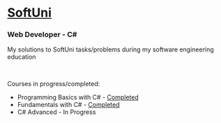 # [SoftUni](https://softuni.bg/) 

### Web Developer - C#

My solutions to SoftUni tasks/problems during my software engineering education

&nbsp;

Courses in progress/completed:
* Programming Basics with C# - [Completed](https://softuni.bg/Certificates/Details/125096/0b8df380)
* Fundamentals with C# - [Completed](https://softuni.bg/Certificates/Details/139273/0cd58ad0)
* C# Advanced - In Progress
